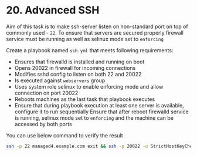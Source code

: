 # 20. Advanced SSH

Aim of this task is to make ssh-server listen on non-standard port on top of commonly used - `22`. To ensure that servers are secured properly firewall service must be running as well as selinux mode set to `enforcing`

Create a playbook named `ssh.yml` that meets following requirements:
* Ensures that firewalld is installed and running on boot
* Opens 20022 in firewall for incoming connections
* Modifies sshd config to listen on both 22 and 20022
* Is executed against `webservers` group
* Uses system role selinux to enable enforcing mode and allow connection on port 20022
* Reboots machines as the last task that playbook executes
* Ensure that during playbook execution at least one server is available, configure it to run sequentially
Ensure that after reboot firewalld service is running, selinux mode set to `enforcing` and the machine can be accessed by both ports

You can use below command to verify the result
```bash
ssh -p 22 managed4.example.com exit && ssh -p 20022 -o StrictHostKeyChecking=no managed4.example.com exit
```
